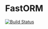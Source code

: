 # FastORM
[![Build Status](https://travis-ci.org/borodulin/FastORM.svg?branch=master)](https://travis-ci.org/borodulin/FastORM)
